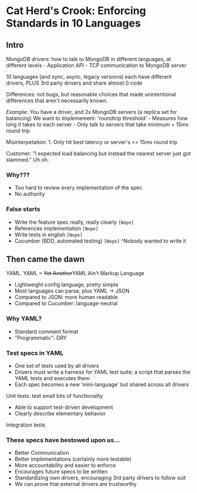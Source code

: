 # Cat Herd's Crook: Enforcing Standards in 10 Languages

## Intro
MongoDB drivers: how to talk to MongoDB in different languages, at different levels
	- Application API
	- TCP communication to MongoDB server

10 languages (and sync, async, legacy versions) each have different drivers, PLUS 3rd party drivers and share almost 0 code

Differences: not bugs, but reasonable choices that made unintentional differences that aren't necessarily known.

*Example*: You have a driver, and 2x MongoDB servers (a replica set for balancing)
We want to implemement: 'roundtrip threshold'
	- Measures how long it takes to each server
	- Only talk to servers that take minimum + 15ms round trip

Misinterpetation:
	1. Only hit best latency or server's <= 15ms round trip

Customer: "I expected load balancing but instead the nearest server just got slammed." Uh oh.

### Why???
- Too hard to review every implementation of the spec
- No authority

### False starts
- Write the feature spec really, really clearly `[Nope]`
- References implementation `[Nope]`
- Write tests in english `[Nope]`
- Cucumber (BDD, automated testing) `[Nope]`
	^Nobody wanted to write it

## Then came the dawn
YAML.
YAML = ~~Yet Another~~YAML Ain't Markup Language
- Lightweight config language, pretty simple
- Most languages can parse, plus YAML -> JSON
- Compared to JSON: more human readable
- Compared to Cucumber: language-neutral

### Why YAML?
- Standard comment format
- "Programmatic": DRY

### Test specs in YAML
- One set of tests used by all drivers
- Drivers must write a harness for YAML test suite; a script that parses the YAML tests and executes them
- Each spec becomes a new 'mini-language' but shared across all drivers

Unit tests: test small bits of functionality
- Able to support test-driven development
- Clearly describe elementary behavior

Integration tests

### These specs have bestowed upon us...
- Better Communication
- Better implementations (certainly more testable)
- More accountability and easier to enforce
- Encourages future specs to be written
- Standardizing own drivers, encouraging 3rd party drivers to follow suit
- We can prove that external drivers are trustworthy



